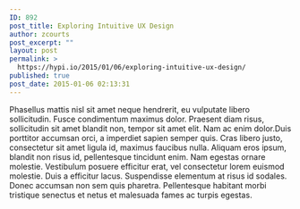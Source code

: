 ```yaml
---
ID: 892
post_title: Exploring Intuitive UX Design
author: zcourts
post_excerpt: ""
layout: post
permalink: >
  https://hypi.io/2015/01/06/exploring-intuitive-ux-design/
published: true
post_date: 2015-01-06 02:13:31
---
```

Phasellus mattis nisl sit amet neque hendrerit, eu vulputate libero sollicitudin. Fusce condimentum maximus dolor. Praesent diam risus, sollicitudin sit amet blandit non, tempor sit amet elit. Nam ac enim dolor.Duis porttitor accumsan orci, a imperdiet sapien semper quis. Cras libero justo, consectetur sit amet ligula id, maximus faucibus nulla. Aliquam eros ipsum, blandit non risus id, pellentesque tincidunt enim. Nam egestas ornare molestie. Vestibulum posuere efficitur erat, vel consectetur lorem euismod molestie. Duis a efficitur lacus. Suspendisse elementum at risus id sodales. Donec accumsan non sem quis pharetra. Pellentesque habitant morbi tristique senectus et netus et malesuada fames ac turpis egestas.
